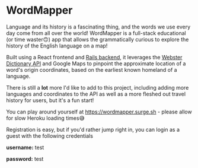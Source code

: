 # WordMapper

  Language and its history is a fascinating thing, and the words we use every day come from all over the world! WordMapper is a full-stack educational (or time waster🙃) app that allows the grammatically curious to explore the history of the English language on a map!

   Built using a React frontend and [Rails backend](https://github.com/seanpadden/wordmapper-backend), it leverages the [Webster Dictionary API](https://dictionaryapi.com/) and Google Maps to pinpoint the approximate location of a word's origin coordinates, based on the earliest known homeland of a language. 
   
   There is still a **lot** more I'd like to add to this project, including adding more languages and coordinates to the API as well as a more fleshed out travel history for users, but it's a fun start! 
   
   You can play around yourself at https://wordmapper.surge.sh - please allow for slow Heroku loading times😅
   
   Registration is easy, but if you'd rather jump right in, you can login as a guest with the following credentials
   
   **username:** test
   
   **password:** test
   
   
